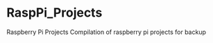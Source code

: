 RaspPi_Projects
===============

Raspberry Pi Projects
Compilation of raspberry pi projects for backup
